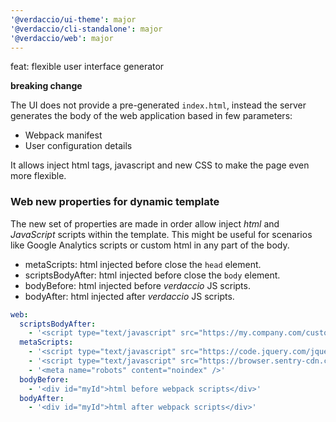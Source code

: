 ```yaml
---
'@verdaccio/ui-theme': major
'@verdaccio/cli-standalone': major
'@verdaccio/web': major
---
```


feat: flexible user interface generator

**breaking change**

The UI does not provide a pre-generated `index.html`, instead the server generates
the body of the web application based in few parameters:

- Webpack manifest
- User configuration details

It allows inject html tags, javascript and new CSS to make the page even more flexible.

### Web new properties for dynamic template

The new set of properties are made in order allow inject _html_ and _JavaScript_ scripts within the template. This
might be useful for scenarios like Google Analytics scripts or custom html in any part of the body.

- metaScripts: html injected before close the `head` element.
- scriptsBodyAfter: html injected before close the `body` element.
- bodyBefore: html injected before _verdaccio_ JS scripts.
- bodyAfter: html injected after _verdaccio_ JS scripts.

```yaml
web:
  scriptsBodyAfter:
    - '<script type="text/javascript" src="https://my.company.com/customJS.min.js"></script>'
  metaScripts:
    - '<script type="text/javascript" src="https://code.jquery.com/jquery-3.5.1.slim.min.js"></script>'
    - '<script type="text/javascript" src="https://browser.sentry-cdn.com/5.15.5/bundle.min.js"></script>'
    - '<meta name="robots" content="noindex" />'
  bodyBefore:
    - '<div id="myId">html before webpack scripts</div>'
  bodyAfter:
    - '<div id="myId">html after webpack scripts</div>'
```
